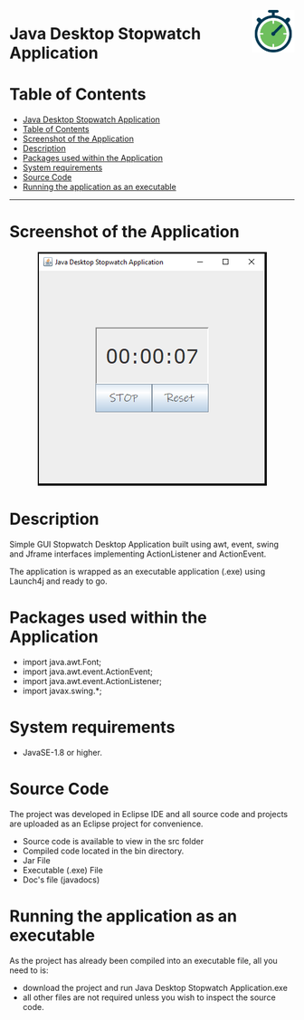 <img src="images/stopwatch.png" width="75" align="right"   alt="Java Logo"></a>

# Java Desktop Stopwatch Application

# Table of Contents

- [Java Desktop Stopwatch Application](#java-desktop-stopwatch-application)
- [Table of Contents](#table-of-contents)
- [Screenshot of the Application](#screenshot-of-the-application)
- [Description](#description)
- [Packages used within the Application](#packages-used-within-the-application)
- [System requirements](#system-requirements)
- [Source Code](#source-code)
- [Running the application as an executable](#running-the-application-as-an-executable)

---

# Screenshot of the Application

<p align="center" >
 <img src="images/Capture.PNG"  height="auto">
</p>

# Description

Simple GUI Stopwatch Desktop Application built using awt, event, swing and Jframe interfaces implementing ActionListener and ActionEvent.

The application is wrapped as an executable application (.exe) using Launch4j and ready to go.

# Packages used within the Application

- import java.awt.Font;
- import java.awt.event.ActionEvent;
- import java.awt.event.ActionListener;
- import javax.swing.\*;

# System requirements

- JavaSE-1.8 or higher.

# Source Code

The project was developed in Eclipse IDE and all source code and projects are uploaded as an Eclipse project for convenience.

- Source code is available to view in the src folder
- Compiled code located in the bin directory.
- Jar File
- Executable (.exe) File
- Doc's file (javadocs)

# Running the application as an executable

As the project has already been compiled into an executable file, all you need to is:

- download the project and run Java Desktop Stopwatch Application.exe
- all other files are not required unless you wish to inspect the source code.
